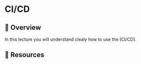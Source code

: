 # CI/CD

## 📙 Overview

In this lecture you will understand clealy how to use the [CI/CD].

## 🔗 Resources
